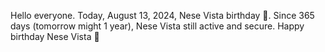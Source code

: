 Hello everyone. Today, August 13, 2024, Nese Vista birthday 🎂. Since 365 days (tomorrow might 1 year), Nese Vista still active and secure. Happy birthday Nese Vista 🎉
